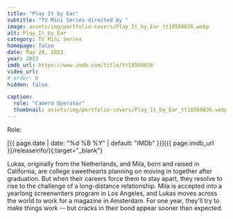 ```yaml
---
title: "Play It by Ear"
subtitle: "TV Mini Series directed by "
image: assets/img/portfolio-covers/Play_It_by_Ear_tt18560836.webp
alt: Play_It_by_Ear
category: TV Mini Series
homepage: false
date: May 24, 2023
year: 2023
imdb_url: https://www.imdb.com/title/tt18560836
video_url: 
# order: 0
hidden: false

caption:
  role: "Camera Operator"
  thumbnail: assets/img/portfolio-covers/Play_It_by_Ear_tt18560836.webp
---
```

Role: <span style="color:white">{{ page.caption.role | default: "N/A" }}</span>

[{{ page.date | date: "%d %B %Y" | default: "IMDb" }}]({{ page.imdb_url }}/releaseinfo/){:target="_blank"}

Lukas, originally from the Netherlands, and Mila, born and raised in California, are college sweethearts planning on moving in together after graduation. But when their careers force them to stay apart, they resolve to rise to the challenge of a long-distance relationship. Mila is accepted into a yearlong screenwriters program in Los Angeles, and Lukas moves across the world to work for a magazine in Amsterdam. For one year, they'll try to make things work -- but cracks in their bond appear sooner than expected.
